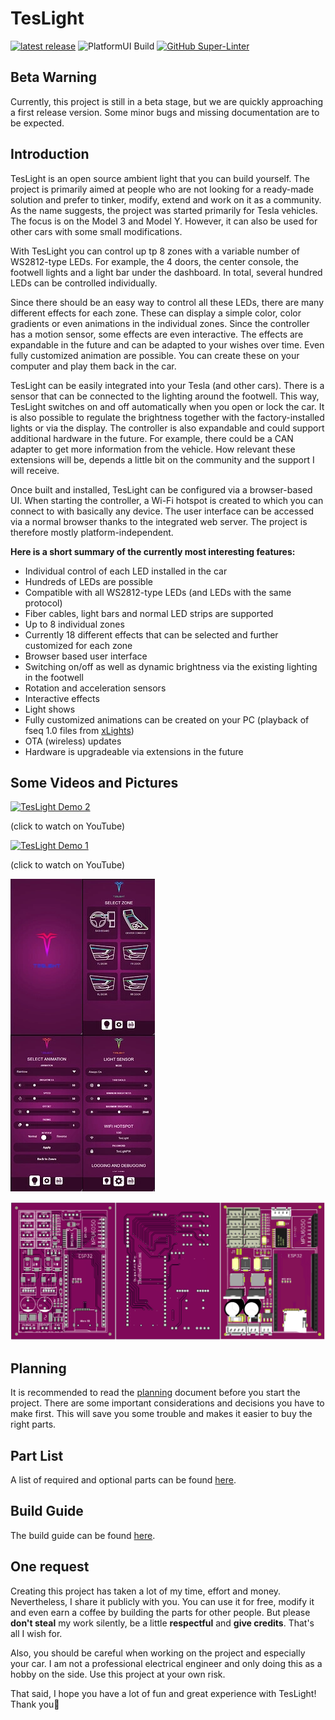 # TesLight

[![latest release](https://img.shields.io/github/v/release/TheRealKasumi/TesLight)](https://github.com/TheRealKasumi/TesLight/releases/latest)
![PlatformUI Build](https://github.com/TheRealKasumi/TesLight/actions/workflows/PlatformIO-Build.yml/badge.svg?branch=main)
[![GitHub Super-Linter](https://github.com/TheRealKasumi/TesLight/workflows/Lint%20Code%20Base/badge.svg)](https://github.com/marketplace/actions/super-linter)

## Beta Warning

Currently, this project is still in a beta stage, but we are quickly approaching a first release version.
Some minor bugs and missing documentation are to be expected.

## Introduction

TesLight is an open source ambient light that you can build yourself.
The project is primarily aimed at people who are not looking for a ready-made solution and prefer to tinker, modify, extend and work on it as a community.
As the name suggests, the project was started primarily for Tesla vehicles.
The focus is on the Model 3 and Model Y.
However, it can also be used for other cars with some small modifications.

With TesLight you can control up tp 8 zones with a variable number of WS2812-type LEDs.
For example, the 4 doors, the center console, the footwell lights and a light bar under the dashboard.
In total, several hundred LEDs can be controlled individually.

Since there should be an easy way to control all these LEDs, there are many different effects for each zone.
These can display a simple color, color gradients or even animations in the individual zones.
Since the controller has a motion sensor, some effects are even interactive.
The effects are expandable in the future and can be adapted to your wishes over time.
Even fully customized animation are possible.
You can create these on your computer and play them back in the car.

TesLight can be easily integrated into your Tesla (and other cars).
There is a sensor that can be connected to the lighting around the footwell.
This way, TesLight switches on and off automatically when you open or lock the car.
It is also possible to regulate the brightness together with the factory-installed lights or via the display.
The controller is also expandable and could support additional hardware in the future.
For example, there could be a CAN adapter to get more information from the vehicle.
How relevant these extensions will be, depends a little bit on the community and the support I will receive.

Once built and installed, TesLight can be configured via a browser-based UI.
When starting the controller, a Wi-Fi hotspot is created to which you can connect to with basically any device.
The user interface can be accessed via a normal browser thanks to the integrated web server.
The project is therefore mostly platform-independent.

**Here is a short summary of the currently most interesting features:**

-  Individual control of each LED installed in the car
-  Hundreds of LEDs are possible
-  Compatible with all WS2812-type LEDs (and LEDs with the same protocol)
-  Fiber cables, light bars and normal LED strips are supported
-  Up to 8 individual zones
-  Currently 18 different effects that can be selected and further customized for each zone
-  Browser based user interface
-  Switching on/off as well as dynamic brightness via the existing lighting in the footwell
-  Rotation and acceleration sensors
-  Interactive effects
-  Light shows
-  Fully customized animations can be created on your PC (playback of fseq 1.0 files from [xLights](https://xlights.org/))
-  OTA (wireless) updates
-  Hardware is upgradeable via extensions in the future

## Some Videos and Pictures

[![TesLight Demo 2](https://img.youtube.com/vi/_N5h1IViB-E/0.jpg)](https://www.youtube.com/watch?v=_N5h1IViB-E)

(click to watch on YouTube)

[![TesLight Demo 1](https://img.youtube.com/vi/bwzbVkCsNws/0.jpg)](https://www.youtube.com/watch?v=bwzbVkCsNws)

(click to watch on YouTube)

![App](documentation/media/readme/app.jpg)

![PCB](documentation/media/build/pcb.png)

## Planning

It is recommended to read the [planning](documentation/planning.md) document before you start the project.
There are some important considerations and decisions you have to make first.
This will save you some trouble and makes it easier to buy the right parts.

## Part List

A list of required and optional parts can be found [here](documentation/part-list.md).

## Build Guide

The build guide can be found [here](documentation/build.md).

## One request

Creating this project has taken a lot of my time, effort and money.
Nevertheless, I share it publicly with you.
You can use it for free, modify it and even earn a coffee by building the parts for other people.
But please **don't steal** my work silently, be a little **respectful** and **give credits**.
That's all I wish for.

Also, you should be careful when working on the project and especially your car.
I am not a professional electrical engineer and only doing this as a hobby on the side.
Use this project at your own risk.

That said, I hope you have a lot of fun and great experience with TesLight!
Thank you💖
